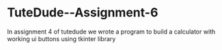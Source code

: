 # TuteDude--Assignment-6

In assignment 4 of tutedude we wrote a program to build a calculator with working ui buttons using tkinter library

